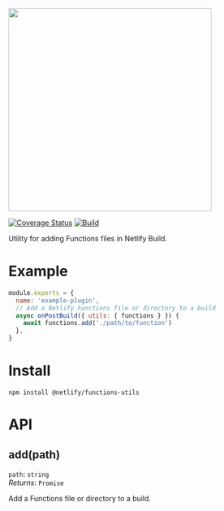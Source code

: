 <img src="../../static/logo.png" width="400"/><br>

[![Coverage Status](https://codecov.io/gh/netlify/build/branch/master/graph/badge.svg)](https://codecov.io/gh/netlify/build)
[![Build](https://github.com/netlify/build/workflows/Build/badge.svg)](https://github.com/netlify/build/actions)

Utility for adding Functions files in Netlify Build.

# Example

```js
module.exports = {
  name: 'example-plugin',
  // Add a Netlify Functions file or directory to a build
  async onPostBuild({ utils: { functions } }) {
    await functions.add('./path/to/function')
  },
}
```

# Install

```
npm install @netlify/functions-utils
```

# API

## add(path)

`path`: `string`\
_Returns_: `Promise`

Add a Functions file or directory to a build.
